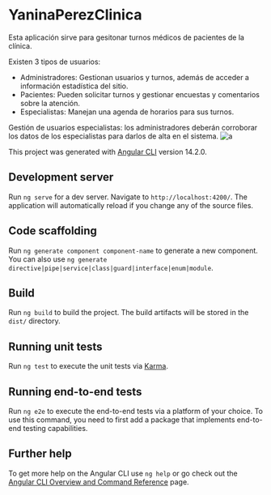 # YaninaPerezClinica

Esta aplicación sirve para gesitonar turnos médicos de pacientes de la clínica.

Existen 3 tipos de usuarios:
- Administradores: Gestionan usuarios y turnos, además de acceder a información estadística del sitio.
- Pacientes: Pueden solicitar turnos y gestionar encuestas y comentarios sobre la atención.
- Especialistas: Manejan una agenda de horarios para sus turnos.


Gestión de usuarios especialistas: los administradores deberán corroborar los datos de los especialistas para darlos de alta en el sistema.
![a](https://user-images.githubusercontent.com/44327217/202545311-6d5c46e9-dc4c-4da6-b8cc-863011fd9c3e.jpg)

This project was generated with [Angular CLI](https://github.com/angular/angular-cli) version 14.2.0.

## Development server

Run `ng serve` for a dev server. Navigate to `http://localhost:4200/`. The application will automatically reload if you change any of the source files.

## Code scaffolding

Run `ng generate component component-name` to generate a new component. You can also use `ng generate directive|pipe|service|class|guard|interface|enum|module`.

## Build

Run `ng build` to build the project. The build artifacts will be stored in the `dist/` directory.

## Running unit tests

Run `ng test` to execute the unit tests via [Karma](https://karma-runner.github.io).

## Running end-to-end tests

Run `ng e2e` to execute the end-to-end tests via a platform of your choice. To use this command, you need to first add a package that implements end-to-end testing capabilities.

## Further help

To get more help on the Angular CLI use `ng help` or go check out the [Angular CLI Overview and Command Reference](https://angular.io/cli) page.
